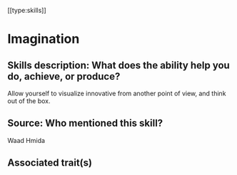 [[type:skills]]

# Imagination

## Skills description: What does the ability help you do, achieve, or produce?

Allow yourself to visualize innovative from another point of view, and think out of the box.

## Source: Who mentioned this skill?

Waad Hmida

## Associated trait(s)
   


## 
   


##